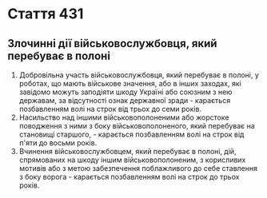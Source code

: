 Cтаття 431
====
Злочинні дії військовослужбовця, який перебуває в полоні
----
1. Добровільна участь військовослужбовця, який перебуває в полоні, у роботах, що мають військове значення, або в інших заходах, які завідомо можуть заподіяти шкоду Україні або союзним з нею державам, за відсутності ознак державної зради -
карається позбавленням волі на строк від трьох до семи років.
2. Насильство над іншими військовополоненими або жорстоке поводження з ними з боку військовополоненого, який перебуває на становищі старшого, -
карається позбавленням волі на строк від п'яти до восьми років.
3. Вчинення військовослужбовцем, який перебуває в полоні, дій, спрямованих на шкоду іншим військовополоненим, з корисливих мотивів або з метою забезпечення поблажливого до себе ставлення з боку ворога -
карається позбавленням волі на строк до трьох років.
